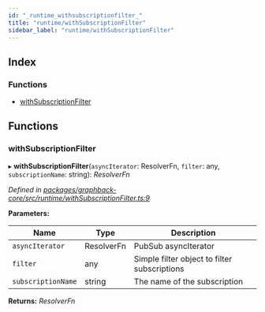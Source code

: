 ```yaml
---
id: "_runtime_withsubscriptionfilter_"
title: "runtime/withSubscriptionFilter"
sidebar_label: "runtime/withSubscriptionFilter"
---
```


## Index

### Functions

* [withSubscriptionFilter](_runtime_withsubscriptionfilter_.md#withsubscriptionfilter)

## Functions

###  withSubscriptionFilter

▸ **withSubscriptionFilter**(`asyncIterator`: ResolverFn, `filter`: any, `subscriptionName`: string): *ResolverFn*

*Defined in [packages/graphback-core/src/runtime/withSubscriptionFilter.ts:9](https://github.com/aerogear/graphback/blob/b39280e7/packages/graphback-core/src/runtime/withSubscriptionFilter.ts#L9)*

**Parameters:**

Name | Type | Description |
------ | ------ | ------ |
`asyncIterator` | ResolverFn | PubSub asyncIterator |
`filter` | any | Simple filter object to filter subscriptions |
`subscriptionName` | string | The name of the subscription  |

**Returns:** *ResolverFn*
